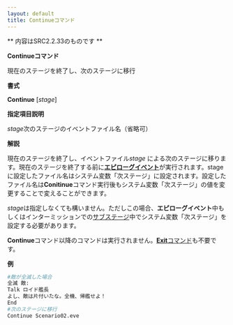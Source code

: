 ```yaml
---
layout: default
title: Continueコマンド
---
```

** 内容はSRC2.2.33のものです **

**Continueコマンド**

現在のステージを終了し、次のステージに移行

**書式**

**Continue** [*stage*]

**指定項目説明**

*stage*次のステージのイベントファイル名（省略可）

**解説**

現在のステージを終了し、イベントファイル*stage* による次のステージに移ります。現在のステージを終了する前に[**エピローグイベント**](エピローグイベント.md)が実行されます。stageに設定したファイル名はシステム変数「次ステージ」に設定されます。設定したファイル名は**Conitinue**コマンド実行後もシステム変数「次ステージ」の値を変更することで変えることができます。

*stage*は指定しなくても構いません。ただしこの場合、**エピローグイベント**中もしくはインターミッションでの[サブステージ](サブステージ.md)中でシステム変数「次ステージ」を設定する必要があります。

**Continue**コマンド以降のコマンドは実行されません。[**Exit**コマンド](Exitコマンド.md)も不要です。

**例**
```sh
#敵が全滅した場合
全滅 敵:
Talk ロイド艦長
よし、敵は片付いたな。全機、帰艦せよ！
End
#次のステージに移行
Continue Scenario02.eve
```

